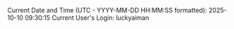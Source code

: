 Current Date and Time (UTC - YYYY-MM-DD HH:MM:SS formatted): 2025-10-10 09:30:15
Current User's Login: luckyaiman
